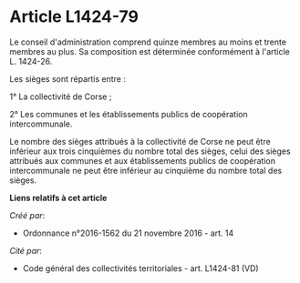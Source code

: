 # Article L1424-79

Le conseil d'administration comprend quinze membres au moins et trente membres au plus. Sa composition est déterminée
conformément à l'article L. 1424-26.

Les sièges sont répartis entre :

1° La collectivité de Corse ;

2° Les communes et les établissements publics de coopération intercommunale.

Le nombre des sièges attribués à la collectivité de Corse ne peut être inférieur aux trois cinquièmes du nombre total des
sièges, celui des sièges attribués aux communes et aux établissements publics de coopération intercommunale ne peut être
inférieur au cinquième du nombre total des sièges.

**Liens relatifs à cet article**

_Créé par_:

  - Ordonnance n°2016-1562 du 21 novembre 2016 - art. 14

_Cité par_:

  - Code général des collectivités territoriales - art. L1424-81 (VD)
